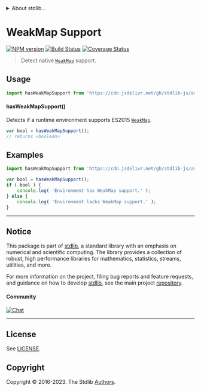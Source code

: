 <!--

@license Apache-2.0

Copyright (c) 2018 The Stdlib Authors.

Licensed under the Apache License, Version 2.0 (the "License");
you may not use this file except in compliance with the License.
You may obtain a copy of the License at

   http://www.apache.org/licenses/LICENSE-2.0

Unless required by applicable law or agreed to in writing, software
distributed under the License is distributed on an "AS IS" BASIS,
WITHOUT WARRANTIES OR CONDITIONS OF ANY KIND, either express or implied.
See the License for the specific language governing permissions and
limitations under the License.

-->


<details>
  <summary>
    About stdlib...
  </summary>
  <p>We believe in a future in which the web is a preferred environment for numerical computation. To help realize this future, we've built stdlib. stdlib is a standard library, with an emphasis on numerical and scientific computation, written in JavaScript (and C) for execution in browsers and in Node.js.</p>
  <p>The library is fully decomposable, being architected in such a way that you can swap out and mix and match APIs and functionality to cater to your exact preferences and use cases.</p>
  <p>When you use stdlib, you can be absolutely certain that you are using the most thorough, rigorous, well-written, studied, documented, tested, measured, and high-quality code out there.</p>
  <p>To join us in bringing numerical computing to the web, get started by checking us out on <a href="https://github.com/stdlib-js/stdlib">GitHub</a>, and please consider <a href="https://opencollective.com/stdlib">financially supporting stdlib</a>. We greatly appreciate your continued support!</p>
</details>

# WeakMap Support

[![NPM version][npm-image]][npm-url] [![Build Status][test-image]][test-url] [![Coverage Status][coverage-image]][coverage-url] <!-- [![dependencies][dependencies-image]][dependencies-url] -->

> Detect native [`WeakMap`][mdn-weakmap] support.



<section class="usage">

## Usage

```javascript
import hasWeakMapSupport from 'https://cdn.jsdelivr.net/gh/stdlib-js/assert-has-weakmap-support@v0.1.0-deno/mod.js';
```

#### hasWeakMapSupport()

Detects if a runtime environment supports ES2015 [`WeakMap`][mdn-weakmap].

```javascript
var bool = hasWeakMapSupport();
// returns <boolean>
```

</section>

<!-- /.usage -->

<section class="examples">

## Examples

<!-- eslint no-undef: "error" -->

```javascript
import hasWeakMapSupport from 'https://cdn.jsdelivr.net/gh/stdlib-js/assert-has-weakmap-support@v0.1.0-deno/mod.js';

var bool = hasWeakMapSupport();
if ( bool ) {
    console.log( 'Environment has WeakMap support.' );
} else {
    console.log( 'Environment lacks WeakMap support.' );
}
```

</section>

<!-- /.examples -->



<!-- Section for related `stdlib` packages. Do not manually edit this section, as it is automatically populated. -->

<section class="related">

</section>

<!-- /.related -->

<!-- Section for all links. Make sure to keep an empty line after the `section` element and another before the `/section` close. -->


<section class="main-repo" >

* * *

## Notice

This package is part of [stdlib][stdlib], a standard library with an emphasis on numerical and scientific computing. The library provides a collection of robust, high performance libraries for mathematics, statistics, streams, utilities, and more.

For more information on the project, filing bug reports and feature requests, and guidance on how to develop [stdlib][stdlib], see the main project [repository][stdlib].

#### Community

[![Chat][chat-image]][chat-url]

---

## License

See [LICENSE][stdlib-license].


## Copyright

Copyright &copy; 2016-2023. The Stdlib [Authors][stdlib-authors].

</section>

<!-- /.stdlib -->

<!-- Section for all links. Make sure to keep an empty line after the `section` element and another before the `/section` close. -->

<section class="links">

[npm-image]: http://img.shields.io/npm/v/@stdlib/assert-has-weakmap-support.svg
[npm-url]: https://npmjs.org/package/@stdlib/assert-has-weakmap-support

[test-image]: https://github.com/stdlib-js/assert-has-weakmap-support/actions/workflows/test.yml/badge.svg?branch=v0.1.0
[test-url]: https://github.com/stdlib-js/assert-has-weakmap-support/actions/workflows/test.yml?query=branch:v0.1.0

[coverage-image]: https://img.shields.io/codecov/c/github/stdlib-js/assert-has-weakmap-support/main.svg
[coverage-url]: https://codecov.io/github/stdlib-js/assert-has-weakmap-support?branch=main

<!--

[dependencies-image]: https://img.shields.io/david/stdlib-js/assert-has-weakmap-support.svg
[dependencies-url]: https://david-dm.org/stdlib-js/assert-has-weakmap-support/main

-->

[chat-image]: https://img.shields.io/gitter/room/stdlib-js/stdlib.svg
[chat-url]: https://app.gitter.im/#/room/#stdlib-js_stdlib:gitter.im

[stdlib]: https://github.com/stdlib-js/stdlib

[stdlib-authors]: https://github.com/stdlib-js/stdlib/graphs/contributors

[cli-section]: https://github.com/stdlib-js/assert-has-weakmap-support#cli
[cli-url]: https://github.com/stdlib-js/assert-has-weakmap-support/tree/cli
[@stdlib/assert-has-weakmap-support]: https://github.com/stdlib-js/assert-has-weakmap-support/tree/main

[umd]: https://github.com/umdjs/umd
[es-module]: https://developer.mozilla.org/en-US/docs/Web/JavaScript/Guide/Modules

[deno-url]: https://github.com/stdlib-js/assert-has-weakmap-support/tree/deno
[umd-url]: https://github.com/stdlib-js/assert-has-weakmap-support/tree/umd
[esm-url]: https://github.com/stdlib-js/assert-has-weakmap-support/tree/esm
[branches-url]: https://github.com/stdlib-js/assert-has-weakmap-support/blob/main/branches.md

[stdlib-license]: https://raw.githubusercontent.com/stdlib-js/assert-has-weakmap-support/main/LICENSE

[mdn-weakmap]: https://developer.mozilla.org/en-US/docs/Web/JavaScript/Reference/Global_Objects/WeakMap

</section>

<!-- /.links -->
